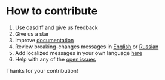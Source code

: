 # How to contribute

1. Use oasdiff and give us feedback
2. Give us a star
3. Improve [documentation](README.md)
4. Review breaking-changes messages in [English](checker/localizations_src/en/messages.yaml) or [Russian](checker/localizations_src/ru/messages.yaml)
5. Add localized messages in your own language [here](checker/localizations_src)
6. Help with any of the [open issues](https://github.com/Tufin/oasdiff/issues)

Thanks for your contribution!

